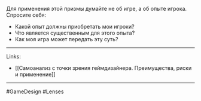 Для применения этой призмы думайте не об игре, а об опыте игрока.
Спросите себя:
- Какой опыт должны приобретать мои игроки?
- Что является существенным для этого опыта?
- Как моя игра может передать эту суть?
---
Links:
 - [[Самоанализ с точки зрения геймдизайнера. Преимущества, риски и применение]]
---
#GameDesign #Lenses  